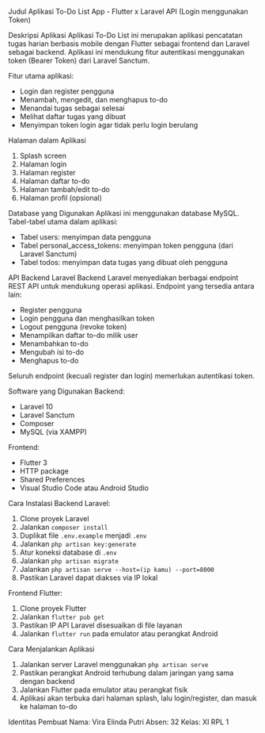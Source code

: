 Judul Aplikasi
To-Do List App - Flutter x Laravel API (Login menggunakan Token)

Deskripsi Aplikasi
Aplikasi To-Do List ini merupakan aplikasi pencatatan tugas harian berbasis mobile dengan Flutter sebagai frontend dan Laravel sebagai backend. Aplikasi ini mendukung fitur autentikasi menggunakan token (Bearer Token) dari Laravel Sanctum.

Fitur utama aplikasi:

* Login dan register pengguna
* Menambah, mengedit, dan menghapus to-do
* Menandai tugas sebagai selesai
* Melihat daftar tugas yang dibuat
* Menyimpan token login agar tidak perlu login berulang

Halaman dalam Aplikasi
1. Splash screen
2. Halaman login
3. Halaman register
4. Halaman daftar to-do
5. Halaman tambah/edit to-do
6. Halaman profil (opsional)

Database yang Digunakan
Aplikasi ini menggunakan database MySQL. Tabel-tabel utama dalam aplikasi:

* Tabel users: menyimpan data pengguna
* Tabel personal\_access\_tokens: menyimpan token pengguna (dari Laravel Sanctum)
* Tabel todos: menyimpan data tugas yang dibuat oleh pengguna

API Backend Laravel
Backend Laravel menyediakan berbagai endpoint REST API untuk mendukung operasi aplikasi. Endpoint yang tersedia antara lain:

* Register pengguna
* Login pengguna dan menghasilkan token
* Logout pengguna (revoke token)
* Menampilkan daftar to-do milik user
* Menambahkan to-do
* Mengubah isi to-do
* Menghapus to-do

Seluruh endpoint (kecuali register dan login) memerlukan autentikasi token.

Software yang Digunakan
Backend:

* Laravel 10
* Laravel Sanctum
* Composer
* MySQL (via XAMPP)

Frontend:

* Flutter 3
* HTTP package
* Shared Preferences
* Visual Studio Code atau Android Studio

Cara Instalasi
Backend Laravel:

1. Clone proyek Laravel
2. Jalankan `composer install`
3. Duplikat file `.env.example` menjadi `.env`
4. Jalankan `php artisan key:generate`
5. Atur koneksi database di `.env`
6. Jalankan `php artisan migrate`
7. Jalankan `php artisan serve --host=(ip kamu) --port=8000`
8. Pastikan Laravel dapat diakses via IP lokal

Frontend Flutter:

1. Clone proyek Flutter
2. Jalankan `flutter pub get`
3. Pastikan IP API Laravel disesuaikan di file layanan
4. Jalankan `flutter run` pada emulator atau perangkat Android

Cara Menjalankan Aplikasi
1. Jalankan server Laravel menggunakan `php artisan serve`
2. Pastikan perangkat Android terhubung dalam jaringan yang sama dengan backend
3. Jalankan Flutter pada emulator atau perangkat fisik
4. Aplikasi akan terbuka dari halaman splash, lalu login/register, dan masuk ke halaman to-do

Identitas Pembuat
Nama: Vira Elinda Putri
Absen: 32
Kelas: XI RPL 1
